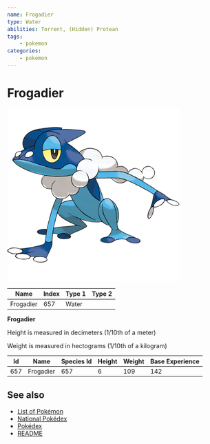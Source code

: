 ```yaml
---
name: Frogadier
type: Water
abilities: Torrent, (Hidden) Protean
tags:
    - pokemon
categories:
    - pokemon
---
```


# Frogadier


![Frogadier](images/657.png)

| **Name** | **Index** | **Type 1** | **Type 2** |
|----|----|----|----|
| Frogadier | 657 | Water  |  |

**Frogadier** 


Height is measured in decimeters (1/10th of a meter)

Weight is measured in hectograms (1/10th of a kilogram)

| **Id** | **Name** | **Species Id** | **Height** | **Weight** | **Base Experience** |
|--------|----------|----------------|------------|------------|---------------------|
| 657 | Frogadier | 657 | 6 | 109 | 142 |


## See also

- [List of Pokémon](../pokemon.md)
- [National Pokédex](../national_pokedex.md)
- [Pokédex](../pokedex.md)
- [README](../README.md)
